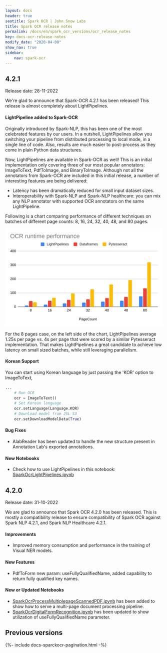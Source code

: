```yaml
---
layout: docs
header: true
seotitle: Spark OCR | John Snow Labs
title: Spark OCR release notes
permalink: /docs/en/spark_ocr_versions/ocr_release_notes
key: docs-ocr-release-notes
modify_date: "2020-04-08"
show_nav: true
sidebar:
    nav: spark-ocr
---
```


<div class="h3-box" markdown="1">

## 4.2.1

Release date: 28-11-2022

 
We're glad to announce that Spark-OCR 4.2.1 has been released! This release is almost completely about LightPipelines.
 

#### LightPipeline added to Spark-OCR
Originally introduced by Spark-NLP, this has been one of the most celebrated features by our users. In a nutshell, LightPipelines allow you switching your pipeline from distributed processing to local mode, in a single line of code. Also, results are much easier to post-process as they come in plain Python data structures. 

Now, LightPipelines are available in Spark-OCR as well! This is an initial implementation only covering three of our most popular annotators: ImageToText, PdfToImage, and BinaryToImage. Although not all the annotators from Spark-OCR are included in this initial release, a number of interesting features are being delivered:

* Latency has been dramatically reduced for small input dataset sizes.
* Interoperability with Spark-NLP and Spark-NLP healthcare: you can mix any NLP annotator with supported OCR annotators on the same LightPipeline.

Following is a chart comparing performance of different techniques on batches of different page counts: 8, 16, 24, 32, 40, 48, and 80 pages.

![image](/assets/images/ocr/light_pipelines.png)

For the 8 pages case, on the left side of the chart, LightPipelines average 1.25s per page vs. 4s per page that were scored by a similar Pytesseract implementation. That makes LightPipelines a great candidate to achieve low latency on small sized batches, while still leveraging parallelism.

#### Korean Support
You can start using Korean language by just passing the 'KOR' option to ImageToText,
```python
...
    # Run OCR
    ocr = ImageToText()
    # Set Korean language
    ocr.setLanguage(Language.KOR)
    # Download model from JSL S3
    ocr.setDownloadModelData(True)
```

#### Bug Fixes
* AlabReader has been updated to handle the new structure present in Annotation Lab's exported annotations.

#### New Notebooks
* Check how to use LightPipelines in this notebook: [SparkOcrLightPipelines.ipynb](https://github.com/JohnSnowLabs/spark-ocr-workshop/blob/4.2.1-release-candidate/jupyter/SparkOcrLightPipelines.ipynb)

## 4.2.0

Release date: 31-10-2022


We are glad to announce that Spark OCR 4.2.0 has been released. This is mostly a compatibility release to ensure compatibility of Spark OCR against Spark NLP 4.2.1, and Spark NLP Healthcare 4.2.1.

#### Improvements
* Improved memory consumption and performance in the training of Visual NER models.

#### New Features
* PdfToForm new param: useFullyQualifiedName, added capability to return fully qualified key names.

#### New or Updated Notebooks
* [SparkOcrProcessMultiplepageScannedPDF.ipynb](https://github.com/JohnSnowLabs/spark-ocr-workshop/blob/master/jupyter/SparkOcrProcessMultiplepageScannedPDF.ipynb) has been added to show how to serve a multi-page document processing pipeline.
* [SparkOcrDigitalFormRecognition.ipynb](https://github.com/JohnSnowLabs/spark-ocr-workshop/blob/4.2.0-release-candidate/jupyter/FormRecognition/SparkOcrDigitalFormRecognition.ipynb) has been updated to show utilization of useFullyQualifiedName parameter.


</div><div class="prev_ver h3-box" markdown="1">

## Previous versions

</div>

{%- include docs-sparckocr-pagination.html -%}
